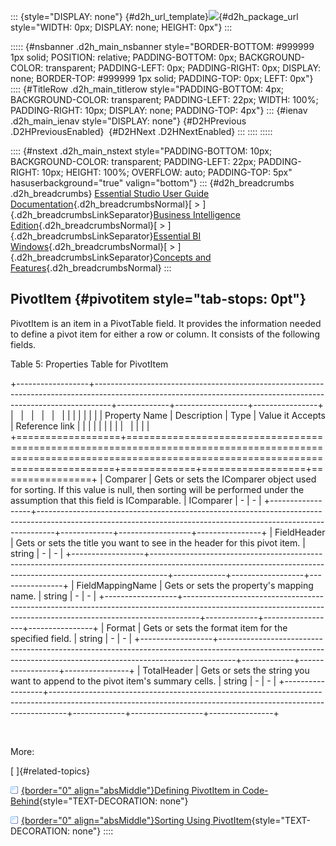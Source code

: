 ::: {style="DISPLAY: none"}
[](ms-xhelp:///?Id=d2h_url_template){#d2h_url_template}![](!package_url!){#d2h_package_url style="WIDTH: 0px; DISPLAY: none; HEIGHT: 0px"}
:::

::::: {#nsbanner .d2h_main_nsbanner style="BORDER-BOTTOM: #999999 1px solid; POSITION: relative; PADDING-BOTTOM: 0px; BACKGROUND-COLOR: transparent; PADDING-LEFT: 0px; PADDING-RIGHT: 0px; DISPLAY: none; BORDER-TOP: #999999 1px solid; PADDING-TOP: 0px; LEFT: 0px"}
:::: {#TitleRow .d2h_main_titlerow style="PADDING-BOTTOM: 4px; BACKGROUND-COLOR: transparent; PADDING-LEFT: 22px; WIDTH: 100%; PADDING-RIGHT: 10px; DISPLAY: none; PADDING-TOP: 4px"}
::: {#ienav .d2h_main_ienav style="DISPLAY: none"}
[](ms-xhelp:///?Id=4c7c53bf-fd09-4600-aaf4-4f09cc0f9359){#D2HPrevious .D2HPreviousEnabled}  [](ms-xhelp:///?Id=70ddf0f1-88c8-45f4-a598-f0b870201a3b){#D2HNext .D2HNextEnabled}
:::
::::
:::::

:::: {#nstext .d2h_main_nstext style="PADDING-BOTTOM: 10px; BACKGROUND-COLOR: transparent; PADDING-LEFT: 22px; PADDING-RIGHT: 10px; HEIGHT: 100%; OVERFLOW: auto; PADDING-TOP: 5px" hasuserbackground="true" valign="bottom"}
::: {#d2h_breadcrumbs .d2h_breadcrumbs}
[Essential Studio User Guide Documentation](ms-xhelp:///?Id=12457748-09e3-4d74-a240-8e049cedf030){.d2h_breadcrumbsNormal}[ \> ]{.d2h_breadcrumbsLinkSeparator}[Business Intelligence Edition](ms-xhelp:///?Id=fdf33dd8-62b2-47b9-ad7b-fc50e590bca5){.d2h_breadcrumbsNormal}[ \> ]{.d2h_breadcrumbsLinkSeparator}[Essential BI Windows](ms-xhelp:///?Id=af2b5ead-c104-4cdd-b5e2-2b2aee61afe3){.d2h_breadcrumbsNormal}[ \> ]{.d2h_breadcrumbsLinkSeparator}[Concepts and Features](ms-xhelp:///?Id=4c7c53bf-fd09-4600-aaf4-4f09cc0f9359){.d2h_breadcrumbsNormal}
:::

## PivotItem {#pivotitem style="tab-stops: 0pt"}

PivotItem is an item in a PivotTable field. It provides the information needed to define a pivot item for either a row or column. It consists of the following fields.

Table 5: Properties Table for PivotItem

+------------------+----------------------------------------------------------------------------------------------------------------------------------------------------------------+-------------+------------------+----------------+
|                  |                                                                                                                                                                |             |                  |                |
|                  |                                                                                                                                                                |             |                  |                |
| Property Name    | Description                                                                                                                                                    | Type        | Value it Accepts | Reference link |
|                  |                                                                                                                                                                |             |                  |                |
|                  |                                                                                                                                                                |             |                  |                |
+==================+================================================================================================================================================================+=============+==================+================+
| Comparer         | Gets or sets the IComparer object used for sorting. If this value is null, then sorting will be performed under the assumption that this field is IComparable. | IComparer   | \-               | \-             |
+------------------+----------------------------------------------------------------------------------------------------------------------------------------------------------------+-------------+------------------+----------------+
| FieldHeader      | Gets or sets the title you want to see in the header for this pivot item.                                                                                      | string      | \-               | \-             |
+------------------+----------------------------------------------------------------------------------------------------------------------------------------------------------------+-------------+------------------+----------------+
| FieldMappingName | Gets or sets the property\'s mapping name.                                                                                                                     | string      | \-               | \-             |
+------------------+----------------------------------------------------------------------------------------------------------------------------------------------------------------+-------------+------------------+----------------+
| Format           | Gets or sets the format item for the specified field.                                                                                                          | string      | \-               | \-             |
+------------------+----------------------------------------------------------------------------------------------------------------------------------------------------------------+-------------+------------------+----------------+
| TotalHeader      | Gets or sets the string you want to append to the pivot item\'s summary cells.                                                                                 | string      | \-               | \-             |
+------------------+----------------------------------------------------------------------------------------------------------------------------------------------------------------+-------------+------------------+----------------+

 

More:

[ ]{#related-topics}

[![](button.gif){border="0" align="absMiddle"}Defining PivotItem in Code-Behind](ms-xhelp:///?Id=70ddf0f1-88c8-45f4-a598-f0b870201a3b){style="TEXT-DECORATION: none"}

[![](button.gif){border="0" align="absMiddle"}Sorting Using PivotItem](ms-xhelp:///?Id=3a734f20-3843-483b-bf18-0604f13f8e8d){style="TEXT-DECORATION: none"}
::::
